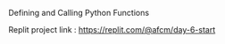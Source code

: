 Defining and Calling Python Functions



Replit project link : https://replit.com/@afcm/day-6-start
